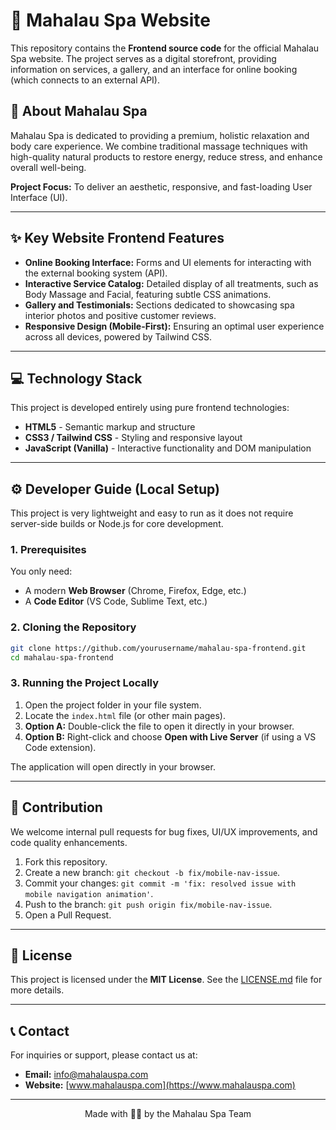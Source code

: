 # 🌸 Mahalau Spa Website

This repository contains the **Frontend source code** for the official Mahalau Spa website. The project serves as a digital storefront, providing information on services, a gallery, and an interface for online booking (which connects to an external API).

## 🌟 About Mahalau Spa

Mahalau Spa is dedicated to providing a premium, holistic relaxation and body care experience. We combine traditional massage techniques with high-quality natural products to restore energy, reduce stress, and enhance overall well-being.

**Project Focus:** To deliver an aesthetic, responsive, and fast-loading User Interface (UI).

---

## ✨ Key Website Frontend Features

- **Online Booking Interface:** Forms and UI elements for interacting with the external booking system (API).
- **Interactive Service Catalog:** Detailed display of all treatments, such as Body Massage and Facial, featuring subtle CSS animations.
- **Gallery and Testimonials:** Sections dedicated to showcasing spa interior photos and positive customer reviews.
- **Responsive Design (Mobile-First):** Ensuring an optimal user experience across all devices, powered by Tailwind CSS.

---

## 💻 Technology Stack

This project is developed entirely using pure frontend technologies:

- **HTML5** - Semantic markup and structure
- **CSS3 / Tailwind CSS** - Styling and responsive layout
- **JavaScript (Vanilla)** - Interactive functionality and DOM manipulation

---

## ⚙️ Developer Guide (Local Setup)

This project is very lightweight and easy to run as it does not require server-side builds or Node.js for core development.

### 1. Prerequisites

You only need:
- A modern **Web Browser** (Chrome, Firefox, Edge, etc.)
- A **Code Editor** (VS Code, Sublime Text, etc.)

### 2. Cloning the Repository

```bash
git clone https://github.com/yourusername/mahalau-spa-frontend.git
cd mahalau-spa-frontend
```

### 3. Running the Project Locally

1. Open the project folder in your file system.
2. Locate the `index.html` file (or other main pages).
3. **Option A:** Double-click the file to open it directly in your browser.
4. **Option B:** Right-click and choose **Open with Live Server** (if using a VS Code extension).

The application will open directly in your browser.

---

## 🤝 Contribution

We welcome internal pull requests for bug fixes, UI/UX improvements, and code quality enhancements.

1. Fork this repository.
2. Create a new branch: `git checkout -b fix/mobile-nav-issue`.
3. Commit your changes: `git commit -m 'fix: resolved issue with mobile navigation animation'`.
4. Push to the branch: `git push origin fix/mobile-nav-issue`.
5. Open a Pull Request.

---

## 📄 License

This project is licensed under the **MIT License**. See the [LICENSE.md](LICENSE.md) file for more details.

---

## 📞 Contact

For inquiries or support, please contact us at:
- **Email:** info@mahalauspa.com
- **Website:** [www.mahalauspa.com](https://www.mahalauspa.com)

---

<div align="center">
  <p>Made with 💆‍♀️ by the Mahalau Spa Team</p>
</div>
